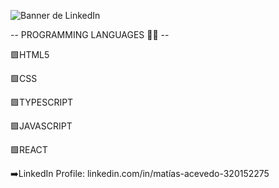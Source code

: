 ![Banner de LinkedIn](https://github.com/Matias-F-Acevedo/Matias-F-Acevedo/assets/110536555/13bfbe72-2e31-4ca1-94ea-7bf2edbea426)

-- PROGRAMMING LANGUAGES   	:man_technologist: --

 🟩HTML5

 🟩CSS

 🟩TYPESCRIPT

 🟩JAVASCRIPT

 🟩REACT

 ➡️LinkedIn Profile: linkedin.com/in/matías-acevedo-320152275
